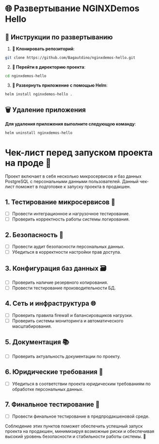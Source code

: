 # 🌐 Развертывание NGINXDemos Hello

## 📝 Инструкции по развертыванию

1. **🔗 Клонировать репозиторий**:

```bash
git clone https://github.com/Bagautdino/nginxdemos-hello.git
```
2. **📂 Перейти в директорию проекта**:

```bash
cd nginxdemos-hello
```
3. **🚀 Развернуть приложение с помощью Helm**:

```bash
helm install nginxdemos-hello .
```
## 🗑️ Удаление приложения

**Для удаления приложения выполните следующую команду**:

```bash
helm uninstall nginxdemos-hello
```

# Чек-лист перед запуском проекта на проде 🚀

Проект включает в себя несколько микросервисов и баз данных PostgreSQL с персональными данными пользователей. Данный чек-лист поможет в подготовке к запуску проекта в продакшен.

## 1. Тестирование микросервисов 🧪

- [ ] Провести интеграционное и нагрузочное тестирование.
- [ ] Проверить корректность работы системы логирования.

## 2. Безопасность 🔐

- [ ] Провести аудит безопасности персональных данных.
- [ ] Убедиться в корректности настройки прав доступа.

## 3. Конфигурация баз данных 🗃

- [ ] Проверить наличие резервного копирования.
- [ ] Провести тестирование производительности БД.

## 4. Сеть и инфраструктура 🌐

- [ ] Проверить правила firewall и балансировщиков нагрузки.
- [ ] Проверить системы мониторинга и автоматического масштабирования.

## 5. Документация 📚

- [ ] Проверить актуальность документации по проекту.

## 6. Юридические требования 📜

- [ ] Убедиться в соответствии проекта юридическим требованиям по обработке персональных данных.

## 7. Финальное тестирование 🎯

- [ ] Провести финальное тестирование в предпродакшеновой среде.

Соблюдение этих пунктов поможет обеспечить успешный запуск проекта на продакшен, минимизируя возможные риски и обеспечивая высокий уровень безопасности и стабильности работы системы. 🚀

